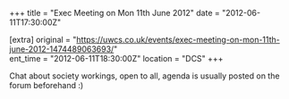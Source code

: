 +++
title = "Exec Meeting on Mon 11th June 2012"
date = "2012-06-11T17:30:00Z"

[extra]
original = "https://uwcs.co.uk/events/exec-meeting-on-mon-11th-june-2012-1474489063693/"    
ent_time = "2012-06-11T18:30:00Z"
location = "DCS"
+++

Chat about society workings, open to all, agenda is usually posted on the forum beforehand :)

